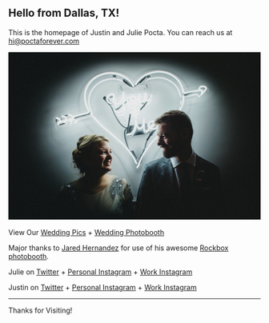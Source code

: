 ## Hello from Dallas, TX!

This is the homepage of Justin and Julie Pocta. You can reach us at [hi@poctaforever.com](mailto:hi@poctaforever.com)

<img src="26709229451_6198bc0803_l.jpg">

View Our [Wedding Pics](https://photos.app.goo.gl/xYTPKs3BnCnCrjFY6) + [Wedding Photobooth](https://photos.app.goo.gl/BndSPXAYDXJ11J3U9)

Major thanks to [Jared Hernandez](http://jaredrey.com/) for use of his awesome [Rockbox photobooth](http://www.rockboxbooth.com/).

Julie on [Twitter](https://twitter.com/juliepocta) + [Personal Instagram](https://instagram.com/julieforever) + [Work Instagram](https://instagram.com/juliepocta)

Justin on [Twitter](https://twitter.com/justinpocta) + [Personal Instagram](https://instagram.com/justinpocta) + [Work Instagram](https://instagram.com/juxtinp)

---

Thanks for Visiting!

<br>

